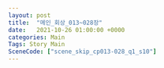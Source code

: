 ```yaml
---
layout: post
title:  "메인_회상_013~028장"
date:   2021-10-26 01:00:00 +0000
categories: Main
Tags: Story Main
SceneCode: ["scene_skip_cp013-028_q1_s10"]
---
```

